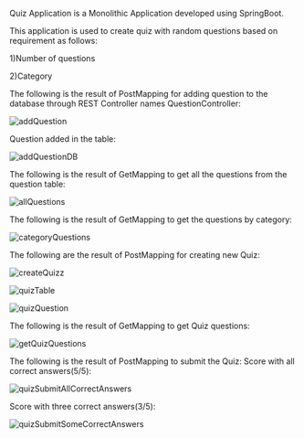 Quiz Application is a Monolithic Application developed using SpringBoot.

This application is used to create quiz with random questions based on requirement as follows:

1)Number of questions

2)Category 

The following is the result of PostMapping for adding question to the database through REST Controller names QuestionController:

![addQuestion](https://github.com/seepalaGaurav/Spring-Boot/assets/155337846/25887960-6378-40b2-b822-145d47dbafd5)

Question added in the table:

![addQuestionDB](https://github.com/seepalaGaurav/Spring-Boot/assets/155337846/3418f6bc-6577-4192-b8ab-83b6f6fa602b)

The following is the result of GetMapping to get all the questions from the question table:

![allQuestions](https://github.com/seepalaGaurav/Spring-Boot/assets/155337846/d28aaa48-4067-4487-8473-9cc429bf849e)

The following is the result of GetMapping to get the questions by category:

![categoryQuestions](https://github.com/seepalaGaurav/Spring-Boot/assets/155337846/2739d66f-9c3c-473a-bf8c-42f96e1168ad)

The following are the result of PostMapping for creating new Quiz:

![createQuizz](https://github.com/seepalaGaurav/Spring-Boot/assets/155337846/57b44696-a610-4f1a-9dbf-d3baea5f70c8)

![quizTable](https://github.com/seepalaGaurav/Spring-Boot/assets/155337846/ae3c0b8b-d19a-4b04-bf75-f673144f31fd)

![quizQuestion](https://github.com/seepalaGaurav/Spring-Boot/assets/155337846/7f0e05bf-51ec-4224-a540-0619b5bb23cc)

The following is the result of GetMapping to get Quiz questions:

![getQuizQuestions](https://github.com/seepalaGaurav/Spring-Boot/assets/155337846/714299dd-4b92-44f2-b821-a668ca31f808)

The following is the result of PostMapping to submit the Quiz:
Score with all correct answers(5/5):

![quizSubmitAllCorrectAnswers](https://github.com/seepalaGaurav/Spring-Boot/assets/155337846/5e5fe9e7-7351-47d7-b180-7c621d526a0a)

Score with three correct answers(3/5):

![quizSubmitSomeCorrectAnswers](https://github.com/seepalaGaurav/Spring-Boot/assets/155337846/d5519d6c-d32e-4fe3-8512-643b62b661dd)








